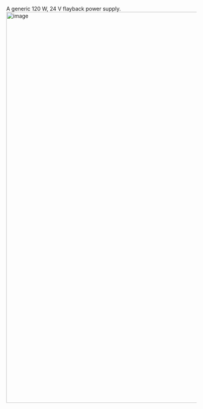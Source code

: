 A generic 120 W, 24 V flayback power supply.
<img width="694" height="1034" alt="image" src="https://github.com/user-attachments/assets/0950c536-4942-4792-a37e-0c916a21b8d6" />


